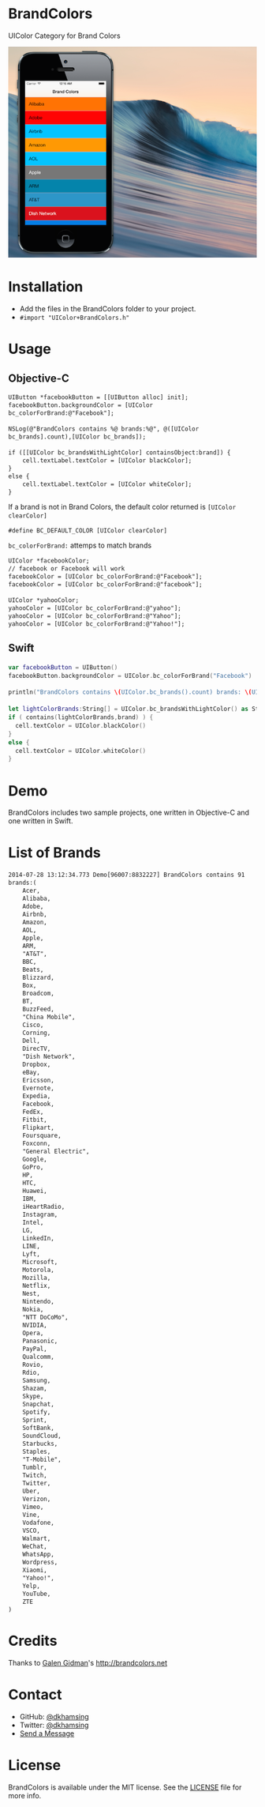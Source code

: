 BrandColors
===========

UIColor Category for Brand Colors

![](Assets/screenshot.png)

# Installation
- Add the files in the BrandColors folder to your project.
- `#import "UIColor+BrandColors.h"`

# Usage

## Objective-C
``` objc
UIButton *facebookButton = [[UIButton alloc] init];
facebookButton.backgroundColor = [UIColor bc_colorForBrand:@"Facebook"]; 

NSLog(@"BrandColors contains %@ brands:%@", @([UIColor bc_brands].count),[UIColor bc_brands]);

if ([[UIColor bc_brandsWithLightColor] containsObject:brand]) {
	cell.textLabel.textColor = [UIColor blackColor];    
}
else {
    cell.textLabel.textColor = [UIColor whiteColor];
}
```

If a brand is not in Brand Colors, the default color returned is `[UIColor clearColor]`
```
#define BC_DEFAULT_COLOR [UIColor clearColor]
```

`bc_colorForBrand:` attemps to match brands

``` objc
UIColor *facebookColor;
// facebook or Facebook will work
facebookColor = [UIColor bc_colorForBrand:@"Facebook"]; 
facebookColor = [UIColor bc_colorForBrand:@"facebook"]; 

UIColor *yahooColor;
yahooColor = [UIColor bc_colorForBrand:@"yahoo"]; 
yahooColor = [UIColor bc_colorForBrand:@"Yahoo"]; 
yahooColor = [UIColor bc_colorForBrand:@"Yahoo!"]; 
```

## Swift
``` swift
var facebookButton = UIButton()
facebookButton.backgroundColor = UIColor.bc_colorForBrand("Facebook")

println("BrandColors contains \(UIColor.bc_brands().count) brands: \(UIColor.bc_brands())")

let lightColorBrands:String[] = UIColor.bc_brandsWithLightColor() as String[]
if ( contains(lightColorBrands,brand) ) {
  cell.textColor = UIColor.blackColor()
}  
else {
  cell.textColor = UIColor.whiteColor()
}
```

# Demo
BrandColors includes two sample projects, one written in Objective-C and one written in Swift.

# List of Brands
```
2014-07-28 13:12:34.773 Demo[96007:8832227] BrandColors contains 91 brands:(
    Acer,
    Alibaba,
    Adobe,
    Airbnb,
    Amazon,
    AOL,
    Apple,
    ARM,
    "AT&T",
    BBC,
    Beats,
    Blizzard,
    Box,
    Broadcom,
    BT,
    BuzzFeed,
    "China Mobile",
    Cisco,
    Corning,
    Dell,
    DirecTV,
    "Dish Network",
    Dropbox,
    eBay,
    Ericsson,
    Evernote,
    Expedia,
    Facebook,
    FedEx,
    Fitbit,
    Flipkart,
    Foursquare,
    Foxconn,
    "General Electric",
    Google,
    GoPro,
    HP,
    HTC,
    Huawei,
    IBM,
    iHeartRadio,
    Instagram,
    Intel,
    LG,
    LinkedIn,
    LINE,
    Lyft,
    Microsoft,
    Motorola,
    Mozilla,
    Netflix,
    Nest,
    Nintendo,
    Nokia,
    "NTT DoCoMo",
    NVIDIA,
    Opera,
    Panasonic,
    PayPal,
    Qualcomm,
    Rovio,
    Rdio,
    Samsung,
    Shazam,
    Skype,
    Snapchat,
    Spotify,
    Sprint,
    SoftBank,
    SoundCloud,
    Starbucks,
    Staples,
    "T-Mobile",
    Tumblr,
    Twitch,
    Twitter,
    Uber,
    Verizon,
    Vimeo,
    Vine,
    Vodafone,
    VSCO,
    Walmart,
    WeChat,
    WhatsApp,
    Wordpress,
    Xiaomi,
    "Yahoo!",
    Yelp,
    YouTube,
    ZTE
) 
```

# Credits
Thanks to [Galen Gidman](https://github.com/galengidman)'s http://brandcolors.net

# Contact
- GitHub: [@dkhamsing](https://github.com/dkhamsing)
- Twitter: [@dkhamsing](https://twitter.com/dkhamsing)
- [Send a Message](http://dkhamsing.tumblr.com/ask)

# License
BrandColors is available under the MIT license. See the [LICENSE](LICENSE) file for more info.
